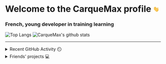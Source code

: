 # Welcome to the CarqueMax profile <img src="https://raw.githubusercontent.com/CarqueMax/CarqueMax/main/wave.gif" width="20px">
### French, young developer in training learning  
![Top Langs](https://github-readme-stats.vercel.app/api/top-langs/?username=CarqueMax&show_icons=true&count_private=false&theme=dark)
![CarqueMax's github stats](https://github-readme-stats.vercel.app/api?username=CarqueMax&show_icons=true&theme=dark)

---

<details>
    <summary>Recent GitHub Activity ⏲️</summary>
    
   [![ReadMe Card](https://github-readme-stats.vercel.app/api/pin/?username=CarqueMax&repo=Royal&theme=dark)](https://github.com/CarqueMax/Royal)
   [![ReadMe Card](https://github-readme-stats.vercel.app/api/pin/?username=CarqueMax&repo=NavigPlaneur&theme=dark)](https://github.com/CarqueMax/NavigPlaneur)
    
</details>

<details>
    <summary>Friends' projects 💻</summary>
    
   [![ReadMe Card](https://github-readme-stats.vercel.app/api/pin/?username=0xW00dy&repo=DirtyBruteForce&theme=dark)](https://github.com/0xW00dy/DirtyBruteForce)
   [![ReadMe Card](https://github-readme-stats.vercel.app/api/pin/?username=0xW00dy&repo=LFI-Scanner&theme=dark)](https://github.com/0xW00dy/LFI-Scanner)
   [![ReadMe Card](https://github-readme-stats.vercel.app/api/pin/?username=0xW00dy&repo=XSS-tool&theme=dark)](https://github.com/Itarow/XSS-tool)
    
</details>
